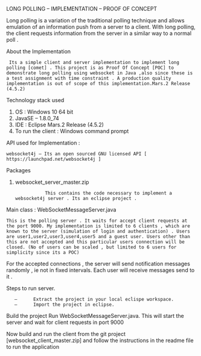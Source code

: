 
 LONG POLLING – IMPLEMENTATION – PROOF OF CONCEPT

   Long polling is a variation of the traditional polling technique and allows emulation of an information push from a server to a client. With long polling, the client requests information from the server in a similar way to a normal poll .

  About the Implementation

     Its a simple client and server implementation to implement long polling [comet] . This project is as Proof Of Concept [POC] to demonstrate long polling using websocket in Java ,also since these is a test assignment with time constraint . A production quality implementation is out of scope of this implementation.Mars.2 Release (4.5.2)

  Technology stack used

1. OS : Windows 10 64 bit
2. JavaSE – 1.8.0_74
3. IDE : Eclipse Mars.2 Release (4.5.2)
4. To run the client : Windows command prompt  
  
  API used for Implementation : 
  
    websocket4j – Its an open sourced GNU licensed API [ https://launchpad.net/websocket4j ]
    
  Packages

1. websocket_server_master.zip

                  This contains the code necessary to implement a websocket4j server . Its an eclipse project .
  
 Main class : WebSocketMessageServer.java

    This is the polling server . It waits for accept client requests at the port 9000. My implementation is limited to 6 clients , which are known to the server (simulation of login and authentication) . Users are user1,user2,user3,user4,user5 and a guest user. Users other than this are not accepted and this particular users connection will be closed. (No of users can be scaled , but limited to 6 users for simplicity since its a POC)

  For the accepted connections , the server will send notification messages randomly , ie not in fixed intervals. Each user will receive messages send to it . 

Steps to run server.

       –      Extract the project in your local eclispe workspace.    
       –      Import the project in eclipse.
       
Build the project
Run WebSocketMessageServer.java. This will start the server and wait for client requests in port 9000

Now build and run the client from the git project [websocket_client_master.zip] and follow the instructions in the readme file to run the application
